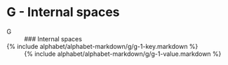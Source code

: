 <div data-role="collapsible" data-inset="false">
	<h1 class="cart-collapsible-div">G - Internal spaces</h1>

<dl>

<dt class="alphabet-table-key-two">
<div markdown="1">
G
</div>
</dt>
<dd class="alphabet-table-value">
<div markdown="1">
### Internal spaces
</div>
</dd>

<dt>
<div markdown="1">
{% include alphabet/alphabet-markdown/g/g-1-key.markdown %}
</div>
</dt>
<dd>
<div markdown="1">
{% include alphabet/alphabet-markdown/g/g-1-value.markdown %}
</div>
</dd>

</dl>

</div>